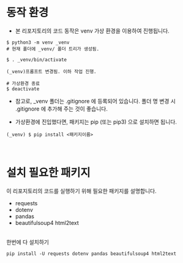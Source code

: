 
# 동작 환경
- 본 리포지토리의 코드 동작은 venv 가상 환경을 이용하여 진행됩니다.
```
$ python3 -m venv _venv
# 현재 폴더에 _venv/ 폴더 트리가 생성됨.

$ . _venv/bin/activate

(_venv)프롬프트 변경됨. 이하 작업 진행.

# 가상환경 종료
$ deactivate
```

- 참고로, _venv 폴더는 .gitignore 에 등록되어 있습니다. 폴더 명 변경 시 .gitignore 에 추가해 주는 것이 좋습니다.

- 가상환경에 진입했다면, 패키지는 pip (또는 pip3) 으로 설치하면 됩니다.
```
(_venv) $ pip install <패키지이름>
```


<br>

# 설치 필요한 패키지
이 리포지토리의 코드를 실행하기 위해 필요한 패키지를 설명합니다.

- requests
- dotenv
- pandas
- beautifulsoup4 html2text

<br>
한번에 다 설치하기

```
pip install -U requests dotenv pandas beautifulsoup4 html2text
```
